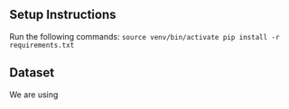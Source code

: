 ## Setup Instructions
Run the following commands:
    ```source venv/bin/activate
     pip install -r requirements.txt```

## Dataset
We are using 